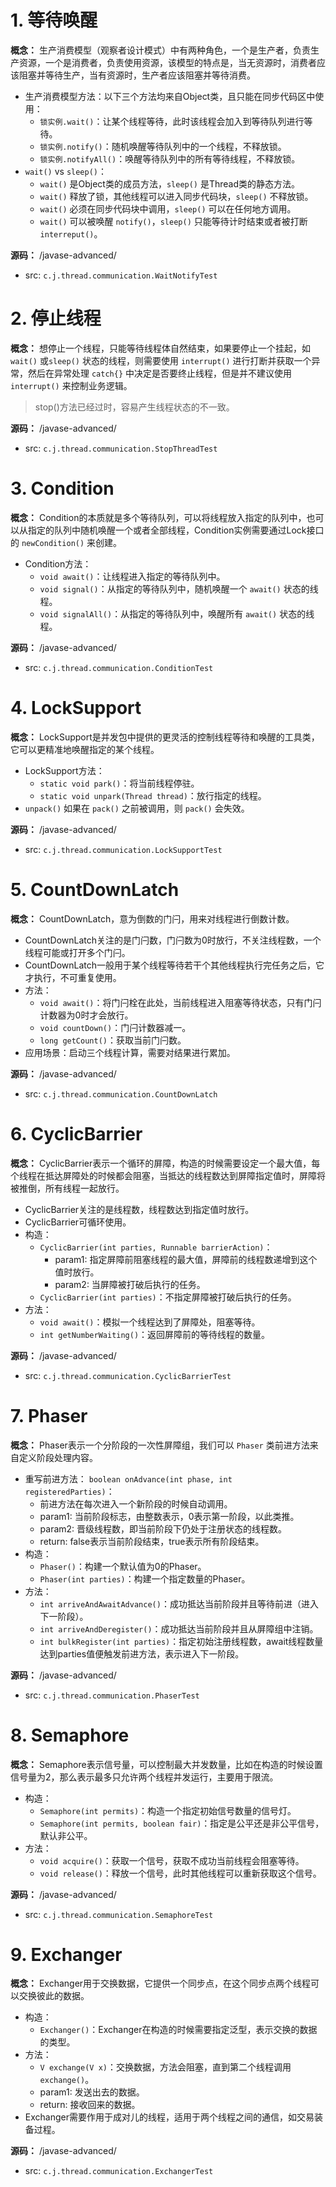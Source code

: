 # 1. 等待唤醒

**概念：** 生产消费模型（观察者设计模式）中有两种角色，一个是生产者，负责生产资源，一个是消费者，负责使用资源，该模型的特点是，当无资源时，消费者应该阻塞并等待生产，当有资源时，生产者应该阻塞并等待消费。
- 生产消费模型方法：以下三个方法均来自Object类，且只能在同步代码区中使用：
    - `锁实例.wait()`：让某个线程等待，此时该线程会加入到等待队列进行等待。
    - `锁实例.notify()`：随机唤醒等待队列中的一个线程，不释放锁。
    - `锁实例.notifyAll()`：唤醒等待队列中的所有等待线程，不释放锁。
- `wait()` vs `sleep()`：
    - `wait()` 是Object类的成员方法，`sleep()` 是Thread类的静态方法。
    - `wait()` 释放了锁，其他线程可以进入同步代码块，`sleep()` 不释放锁。
    - `wait()` 必须在同步代码块中调用，`sleep()` 可以在任何地方调用。
    - `wait()` 可以被唤醒 `notify()`，`sleep()` 只能等待计时结束或者被打断 `interreput()`。

**源码：** /javase-advanced/
- src: `c.j.thread.communication.WaitNotifyTest`

# 2. 停止线程

**概念：** 想停止一个线程，只能等待线程体自然结束，如果要停止一个挂起，如 `wait()` 或`sleep()` 状态的线程，则需要使用 `interrupt()` 进行打断并获取一个异常，然后在异常处理 `catch{}` 中决定是否要终止线程，但是并不建议使用 `interrupt()` 来控制业务逻辑。

> stop()方法已经过时，容易产生线程状态的不一致。

**源码：** /javase-advanced/
- src: `c.j.thread.communication.StopThreadTest`

# 3. Condition

**概念：** Condition的本质就是多个等待队列，可以将线程放入指定的队列中，也可以从指定的队列中随机唤醒一个或者全部线程，Condition实例需要通过Lock接口的 `newCondition()` 来创建。
- Condition方法：
    - `void await()`：让线程进入指定的等待队列中。
    - `void signal()`：从指定的等待队列中，随机唤醒一个 `await()` 状态的线程。
    - `void signalAll()`：从指定的等待队列中，唤醒所有 `await()` 状态的线程。

**源码：** /javase-advanced/
- src: `c.j.thread.communication.ConditionTest`

# 4. LockSupport

**概念：** LockSupport是并发包中提供的更灵活的控制线程等待和唤醒的工具类，它可以更精准地唤醒指定的某个线程。
- LockSupport方法：
    - `static void park()`：将当前线程停驻。
    - `static void unpark(Thread thread)`：放行指定的线程。
- `unpack()` 如果在 `pack()` 之前被调用，则 `pack()` 会失效。

**源码：** /javase-advanced/
- src: `c.j.thread.communication.LockSupportTest`

# 5. CountDownLatch

**概念：** CountDownLatch，意为倒数的门闩，用来对线程进行倒数计数。
- CountDownLatch关注的是门闩数，门闩数为0时放行，不关注线程数，一个线程可能或打开多个门闩。
- CountDownLatch一般用于某个线程等待若干个其他线程执行完任务之后，它才执行，不可重复使用。
- 方法：
    - `void await()`：将门闩栓在此处，当前线程进入阻塞等待状态，只有门闩计数器为0时才会放行。
    - `void countDown()`：门闩计数器减一。
    - `long getCount()`：获取当前门闩数。
- 应用场景：启动三个线程计算，需要对结果进行累加。

**源码：** /javase-advanced/
- src: `c.j.thread.communication.CountDownLatch`

# 6. CyclicBarrier

**概念：** CyclicBarrier表示一个循环的屏障，构造的时候需要设定一个最大值，每个线程在抵达屏障处的时候都会阻塞，当抵达的线程数达到屏障指定值时，屏障将被推倒，所有线程一起放行。
- CyclicBarrier关注的是线程数，线程数达到指定值时放行。
- CyclicBarrier可循环使用。
- 构造：
    - `CyclicBarrier(int parties, Runnable barrierAction)`：
        - param1: 指定屏障前阻塞线程的最大值，屏障前的线程数递增到这个值时放行。
        - param2: 当屏障被打破后执行的任务。
    - `CyclicBarrier(int parties)`：不指定屏障被打破后执行的任务。
- 方法：
    - `void await()`：模拟一个线程达到了屏障处，阻塞等待。
    - `int getNumberWaiting()`：返回屏障前的等待线程的数量。

**源码：** /javase-advanced/
- src: `c.j.thread.communication.CyclicBarrierTest`

# 7. Phaser

**概念：** Phaser表示一个分阶段的一次性屏障组，我们可以 `Phaser` 类前进方法来自定义阶段处理内容。
- 重写前进方法： `boolean onAdvance(int phase, int registeredParties)`：
    - 前进方法在每次进入一个新阶段的时候自动调用。
    - param1: 当前阶段标志，由整数表示，0表示第一阶段，以此类推。
    - param2: 晋级线程数，即当前阶段下仍处于注册状态的线程数。
    - return: false表示当前阶段结束，true表示所有阶段结束。
- 构造：
    - `Phaser()`：构建一个默认值为0的Phaser。
    - `Phaser(int parties)`：构建一个指定数量的Phaser。
- 方法：
    - `int arriveAndAwaitAdvance()`：成功抵达当前阶段并且等待前进（进入下一阶段）。
    - `int arriveAndDeregister()`：成功抵达当前阶段并且从屏障组中注销。
    - `int bulkRegister(int parties)`：指定初始注册线程数，await线程数量达到parties值便触发前进方法，表示进入下一阶段。

**源码：** /javase-advanced/
- src: `c.j.thread.communication.PhaserTest`

# 8. Semaphore

**概念：** Semaphore表示信号量，可以控制最大并发数量，比如在构造的时候设置信号量为2，那么表示最多只允许两个线程并发运行，主要用于限流。
- 构造：
    - `Semaphore(int permits)`：构造一个指定初始信号数量的信号灯。
    - `Semaphore(int permits, boolean fair)`：指定是公平还是非公平信号，默认非公平。
- 方法：
    - `void acquire()`：获取一个信号，获取不成功当前线程会阻塞等待。
    - `void release()`：释放一个信号，此时其他线程可以重新获取这个信号。

**源码：** /javase-advanced/
- src: `c.j.thread.communication.SemaphoreTest`

# 9. Exchanger

**概念：** Exchanger用于交换数据，它提供一个同步点，在这个同步点两个线程可以交换彼此的数据。
- 构造：
    - `Exchanger()`：Exchanger在构造的时候需要指定泛型，表示交换的数据的类型。
- 方法：
    - `V exchange(V x)`：交换数据，方法会阻塞，直到第二个线程调用 `exchange()`。
    - param1: 发送出去的数据。
    - return: 接收回来的数据。
- Exchanger需要作用于成对儿的线程，适用于两个线程之间的通信，如交易装备过程。

**源码：** /javase-advanced/
- src: `c.j.thread.communication.ExchangerTest`
